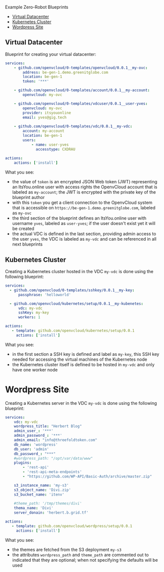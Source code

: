 Example Zero-Robot Blueprints

- [Virtual Datacenter](#vdc)
- [Kubernetes Cluster](#kubernetes)
- [Wordpress Site](#wordpress)

<a id="vdc"></a>
## Virtual Datacenter

Blueprint for creating your virtual datacenter:
```yaml
services:
    - github.com/openvcloud/0-templates/openvcloud/0.0.1__my-ovc:
        address: be-gen-1.demo.greenitglobe.com
        location: be-gen-1
        token: '***'

    - github.com/openvcloud/0-templates/account/0.0.1__my-account:
        openvcloud: my-ovc

    - github.com/openvcloud/0-templates/vdcuser/0.0.1__user-yves:
        openvcloud: my-ovc
        provider: itsyouonline
        email: yves@gig.tech
        
    - github.com/openvcloud/0-templates/vdc/0.0.1__my-vdc:
        account: my-account
        location: be-gen-1
        users:
            - name: user-yves
              accesstype: CXDRAU
    
actions:
    actions: ['install']
```

What you see:
- the value of `token` is an encrypted JSON Web token (JWT) representing an ItsYou.online user with access rights the OpenvCloud account that is labeled as `my-account`; the JWT is encrypted with the private key of the blueprint author
- with this `token` you get a client connection to the OpenvCloud system that is accessible on `https://be-gen-1.demo.greenitglobe.com`, labeled as `my-ovc`
- the third section of the blueprint defines an ItsYou.online user with username `yves`, labeled as `user-yves`; if the user doesn't exist yet it will be created
- the actual VDC is defined in the last section, providing admin access to the user `yves`, the VDC is labeled as `my-vdc` and can be referenced in all next blueprints


<a id="kubernetes"></a>
## Kubernetes Cluster

Creating a Kubernetes cluster hosted in the VDC `my-vdc` is done using the following blueprint:
```yaml
services:
  - github.com/openvcloud/0-templates/sshkey/0.0.1__my-key:
      passphrase: 'helloworld'

  - github.com/openvcloud/kubernetes/setup/0.0.1__my-kubenetes:
      vdc: my-vdc
      sshKey: my-key
      workers: 1

actions:
   - template: github.com/openvcloud/kubernetes/setup/0.0.1
     actions: ['install']
```

What you see:
- in the first section a SSH key is defined and label as `my-key`, this SSH key needed for accessing the virtual machines of the Kubernetes node
- the Kubernetes cluster itself is defined to be hosted in  `my-vdc` and only have one worker node

<a id="wordpress"></a>
# Wordpress Site


Creating a Kubernetes server in the VDC `my-vdc` is done using the following blueprint:
```yaml
services:
    vdc: my-vdc
    wordpress_title: "Herbert Blog"
    admin_user_: '***'
    admin_password_: '***'
    admin_email: "info@threefoldtoken.com"
    db_name: 'wordpress'
    db_user: 'admin'
    db_password_: "***"
    #wordpress_path: "/opt/var/data/www"
    plugins: 
        - 'rest-api'
        - 'rest-api-meta-endpoints'
        - "https://github.com/WP-API/Basic-Auth/archive/master.zip"

    s3_instance_name: 'my-s3'
    s3_object_name: 'Divi.zip'
    s3_bucket_name: 'itenv'
    
    #theme_path: '/tmp/themes/divi'
    thema_name: 'Divi'
    server_donain: 'herbert.b.grid.tf'

actions:
   - template: github.com/openvcloud/wordpress/setup/0.0.1
     actions: ['install']
```

What you see:
- the themes are fetched from the S3 deployment `my-s3`
- the attributes `wordpress_path` and `theme_path` are commented out to indicated that they are optional; when not specifying the defaults will be used